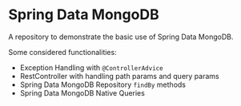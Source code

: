 # Spring Data MongoDB
A repository to demonstrate the basic use of Spring Data MongoDB.   

Some considered functionalities: 
- Exception Handling with `@ControllerAdvice`
- RestController with handling path params and query params
- Spring Data MongoDB Repository `findBy` methods
- Spring Data MongoDB Native Queries